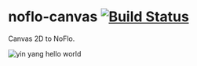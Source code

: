 # noflo-canvas [![Build Status](https://secure.travis-ci.org/automata/noflo-canvas.png?branch=master)](http://travis-ci.org/automata/noflo-canvas)

Canvas 2D to NoFlo.

![yin yang hello world](https://cloud.githubusercontent.com/assets/395307/2725820/4a43e85a-c5b1-11e3-8e1a-8a20d3b0b4e1.png)
